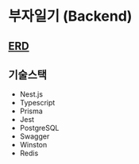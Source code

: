 # 부자일기 (Backend)

## [ERD](https://www.erdcloud.com/d/wvHZXTAu79p6Rirkn)

## 기술스택

- Nest.js
- Typescript
- Prisma
- Jest
- PostgreSQL
- Swagger
- Winston
- Redis
